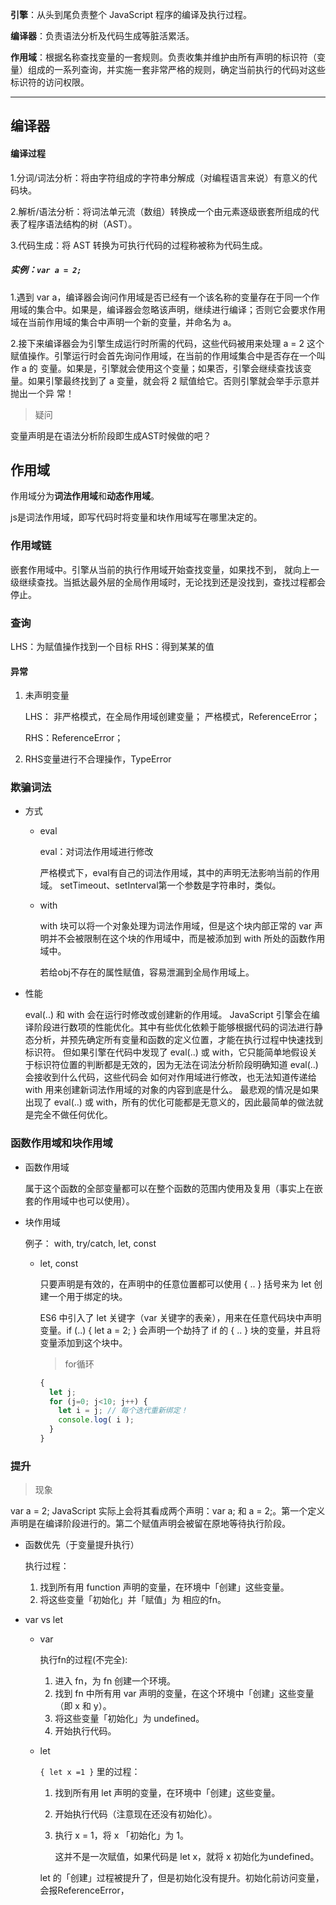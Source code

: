 **引擎**：从头到尾负责整个 JavaScript 程序的编译及执行过程。

**编译器**：负责语法分析及代码生成等脏活累活。

**作用域**：根据名称查找变量的一套规则。负责收集并维护由所有声明的标识符（变量）组成的一系列查询，并实施一套非常严格的规则，确定当前执行的代码对这些标识符的访问权限。

------



## 编译器

#### 编译过程

1.分词/词法分析：将由字符组成的字符串分解成（对编程语言来说）有意义的代码块。

2.解析/语法分析：将词法单元流（数组）转换成一个由元素逐级嵌套所组成的代表了程序语法结构的树（AST）。

3.代码生成：将 AST 转换为可执行代码的过程称被称为代码生成。



##### 实例：`var a = 2;`

1.遇到 var a，编译器会询问作用域是否已经有一个该名称的变量存在于同一个作用域的集合中。如果是，编译器会忽略该声明，继续进行编译；否则它会要求作用域在当前作用域的集合中声明一个新的变量，并命名为 a。

2.接下来编译器会为引擎生成运行时所需的代码，这些代码被用来处理 a = 2 这个赋值操作。引擎运行时会首先询问作用域，在当前的作用域集合中是否存在一个叫作 a 的 变量。如果是，引擎就会使用这个变量；如果否，引擎会继续查找该变量。如果引擎最终找到了 a 变量，就会将 2 赋值给它。否则引擎就会举手示意并抛出一个异 常！



> 疑问

变量声明是在语法分析阶段即生成AST时候做的吧？



## 作用域

作用域分为**词法作用域**和**动态作用域**。

js是词法作用域，即写代码时将变量和块作用域写在哪里决定的。



### 作用域链

嵌套作用域中。引擎从当前的执行作用域开始查找变量，如果找不到， 就向上一级继续查找。当抵达最外层的全局作用域时，无论找到还是没找到，查找过程都会停止。



### 查询

LHS：为赋值操作找到一个目标
RHS：得到某某的值

#### 异常

1. 未声明变量

   LHS：
   非严格模式，在全局作用域创建变量；
   严格模式，ReferenceError；

   RHS：ReferenceError；

2. RHS变量进行不合理操作，TypeError



### 欺骗词法

- 方式

  - eval

    eval：对词法作用域进行修改

    严格模式下，eval有自己的词法作用域，其中的声明无法影响当前的作用域。
    setTimeout、setInterval第一个参数是字符串时，类似。

  - with

    with 块可以将一个对象处理为词法作用域，但是这个块内部正常的 var 声明并不会被限制在这个块的作用域中，而是被添加到 with 所处的函数作用域中。

    若给obj不存在的属性赋值，容易泄漏到全局作用域上。

- 性能

  eval(..) 和 with 会在运行时修改或创建新的作用域。
  JavaScript 引擎会在编译阶段进行数项的性能优化。其中有些优化依赖于能够根据代码的词法进行静态分析，并预先确定所有变量和函数的定义位置，才能在执行过程中快速找到标识符。
  但如果引擎在代码中发现了 eval(..) 或 with，它只能简单地假设关于标识符位置的判断都是无效的，因为无法在词法分析阶段明确知道 eval(..) 会接收到什么代码，这些代码会 如何对作用域进行修改，也无法知道传递给 with 用来创建新词法作用域的对象的内容到底是什么。
  最悲观的情况是如果出现了 eval(..) 或 with，所有的优化可能都是无意义的，因此最简单的做法就是完全不做任何优化。



### 函数作用域和块作用域

- 函数作用域

  属于这个函数的全部变量都可以在整个函数的范围内使用及复用（事实上在嵌套的作用域中也可以使用）。

- 块作用域

  例子： with, try/catch, let, const

  - let, const

     只要声明是有效的，在声明中的任意位置都可以使用 { .. } 括号来为 let 创建一个用于绑定的块。

    ES6 中引入了 let 关键字（var 关键字的表亲），用来在任意代码块中声明变量。if (..) { let a = 2; } 会声明一个劫持了 if 的 { .. } 块的变量，并且将变量添加到这个块中。

    > for循环

    ```js
    {
      let j;
      for (j=0; j<10; j++) {
        let i = j; // 每个迭代重新绑定！ 
        console.log( i ); 
      }
    }
    ```

    

### 提升

> 现象

var a = 2;
JavaScript 实际上会将其看成两个声明：var a; 和 a = 2;。第一个定义声明是在编译阶段进行的。第二个赋值声明会被留在原地等待执行阶段。



- 函数优先（于变量提升执行）

  执行过程：

  1. 找到所有用 function 声明的变量，在环境中「创建」这些变量。
  2. 将这些变量「初始化」并「赋值」为 相应的fn。

- var vs let

  - var

    执行fn的过程(不完全):

    1. 进入 fn，为 fn 创建一个环境。
    2. 找到 fn 中所有用 var 声明的变量，在这个环境中「创建」这些变量（即 x 和 y）。
    3. 将这些变量「初始化」为 undefined。
    4. 开始执行代码。

  - let

    `{ let x =1 }` 里的过程：

    1. 找到所有用 let 声明的变量，在环境中「创建」这些变量。

    2. 开始执行代码（注意现在还没有初始化）。

    3. 执行 x = 1，将 x 「初始化」为 1。

       这并不是一次赋值，如果代码是 let x，就将 x 初始化为undefined。

    let 的「创建」过程被提升了，但是初始化没有提升。初始化前访问变量，会报ReferenceError，

